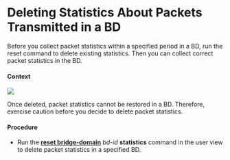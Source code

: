 Deleting Statistics About Packets Transmitted in a BD
=====================================================

Before you collect packet statistics within a specified period in a BD, run the reset command to delete existing statistics. Then you can collect correct packet statistics in the BD.

#### Context

![](../../../../public_sys-resources/note_3.0-en-us.png) 

Once deleted, packet statistics cannot be restored in a BD. Therefore, exercise caution before you decide to delete packet statistics.



#### Procedure

* Run the [**reset bridge-domain**](cmdqueryname=reset+bridge-domain) *bd-id* **statistics** command in the user view to delete packet statistics in a specified BD.